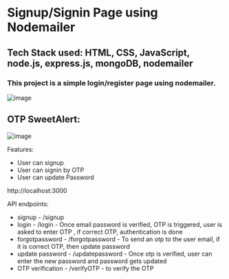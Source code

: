 # Signup/Signin Page using Nodemailer

## Tech Stack used: HTML, CSS, JavaScript, node.js, express.js, mongoDB, nodemailer

### This project is a simple login/register page using nodemailer.


![image](https://user-images.githubusercontent.com/112754832/230364305-70d0ef22-623a-40c6-b062-690185d9d1b6.png)

## OTP SweetAlert:

![image](https://user-images.githubusercontent.com/112754832/230364352-6953483c-13e6-4baf-ac03-1cf7817437d3.png)


Features:
* User can signup
* User can signin by OTP
* User can update Password


http://localhost:3000

API endpoints:
* signup           - /signup
* login            - /login             - Once email password is verified, OTP is triggered, user is asked to enter OTP , if correct OTP, authentication is done
* forgotpassword   - /forgotpassword    - To send an otp to the user email, if it is correct OTP, then update password
* update password  - /updatepassword    - Once otp is verified, user can enter the new password and password gets updated
* OTP verification - /verifyOTP         - to verify the OTP





